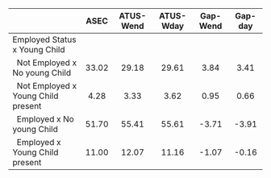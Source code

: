 
|                      |         ASEC |    ATUS-Wend |    ATUS-Wday |     Gap-Wend |      Gap-day |
| -------------------- | :----------: | :----------: | :----------: | :----------: | :----------: |
| Employed Status x Young Child |              |              |              |              |              |
| &nbsp;&nbsp;Not Employed x No young Child |        33.02 |        29.18 |        29.61 |         3.84 |         3.41 |
| &nbsp;&nbsp;Not Employed x Young Child present |         4.28 |         3.33 |         3.62 |         0.95 |         0.66 |
| &nbsp;&nbsp;Employed x No young Child |        51.70 |        55.41 |        55.61 |        -3.71 |        -3.91 |
| &nbsp;&nbsp;Employed x Young Child present |        11.00 |        12.07 |        11.16 |        -1.07 |        -0.16 |

